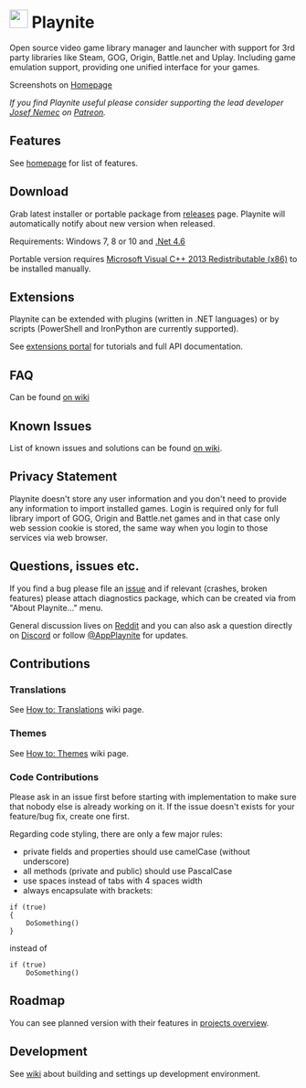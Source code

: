 
# <img src="https://github.com/JosefNemec/Playnite/raw/master/web/applogo.png" width="32">  Playnite
Open source video game library manager and launcher with support for 3rd party libraries like Steam, GOG, Origin, Battle.net and Uplay. Including game emulation support, providing one unified interface for your games.

Screenshots on [Homepage](http://playnite.link/)

*If you find Playnite useful please consider supporting the lead developer [Josef Nemec](https://github.com/JosefNemec) on [Patreon](https://www.patreon.com/playnite).*

Features
---------

See [homepage](http://playnite.link/) for list of features.

Download
---------

Grab latest installer or portable package from [releases](https://github.com/JosefNemec/Playnite/releases) page. Playnite will automatically notify about new version when released.

Requirements: Windows 7, 8 or 10 and [.Net 4.6](https://www.microsoft.com/en-us/download/details.aspx?id=53344)

Portable version requires [Microsoft Visual C++ 2013 Redistributable (x86)](https://www.microsoft.com/en-us/download/details.aspx?id=40784) to be installed manually.

Extensions
---------
Playnite can be extended with plugins (written in .NET languages) or by scripts (PowerShell and IronPython are currently supported).

See [extensions portal](https://playnite.link/docs/) for tutorials and full API documentation.

FAQ
---------
Can be found [on wiki](https://github.com/JosefNemec/Playnite/wiki/Frequently-Asked-Questions)

Known Issues
---------
List of known issues and solutions can be found [on wiki](https://github.com/JosefNemec/Playnite/wiki/Known-Issues).

Privacy Statement
---------
Playnite doesn't store any user information and you don't need to provide any information to import installed games. Login is required only for full library import of GOG, Origin and Battle.net games and in that case only web session cookie is stored, the same way when you login to those services via web browser.

Questions, issues etc.
---------
If you find a bug please file an [issue](https://github.com/JosefNemec/Playnite/issues) and if relevant (crashes, broken features) please attach diagnostics package, which can be created via from "About Playnite..." menu.

General discussion lives on [Reddit](https://www.reddit.com/r/playnite/) and you can also ask a question directly on [Discord](https://discord.gg/hSFvmN6) or follow [@AppPlaynite](https://twitter.com/AppPlaynite) for updates.

Contributions
---------

### Translations
See [How to: Translations](https://github.com/JosefNemec/Playnite/wiki/How-to:-Translations) wiki page.

### Themes
See [How to: Themes](https://github.com/JosefNemec/Playnite/wiki/How-to%3A-Themes) wiki page.

### Code Contributions
Please ask in an issue first before starting with implementation to make sure that nobody else is already working on it. If the issue doesn't exists for your feature/bug fix, create one first.

Regarding code styling, there are only a few major rules:

- private fields and properties should use camelCase (without underscore)
- all methods (private and public) should use PascalCase
- use spaces instead of tabs with 4 spaces width
- always encapsulate with brackets:

````
if (true)
{
    DoSomething()
}
````
instead of
```
if (true)
    DoSomething()
```

Roadmap
---------

You can see planned version with their features in [projects overview](https://github.com/JosefNemec/Playnite/projects).

Development
---------

See [wiki](https://github.com/JosefNemec/Playnite/wiki/Building) about building and settings up development environment.
